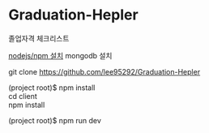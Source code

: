 # Graduation-Hepler
졸업자격 체크리스트

[nodejs/npm 설치](https://velog.io/@loakick/AWS-EC2-Ubuntu-18.04%EC%97%90-NodeJS-Github-Mysql-%ED%99%98%EA%B2%BD-%EA%B5%AC%EC%B6%95%ED%95%98%EA%B8%B0)
mongodb 설치

git clone https://github.com/lee95292/Graduation-Hepler


(project root)$ npm install  
cd client  
npm install  


(project root)$ npm run dev

